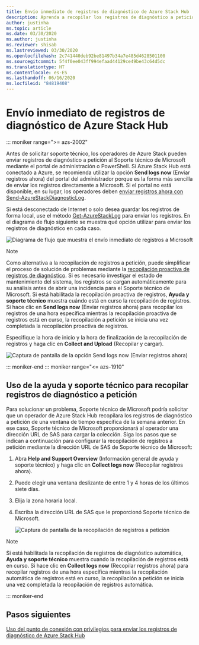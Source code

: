 ```yaml
---
title: Envío inmediato de registros de diagnóstico de Azure Stack Hub
description: Aprenda a recopilar los registros de diagnóstico a petición en Azure Stack Hub mediante el portal del administrador o un script de PowerShell.
author: justinha
ms.topic: article
ms.date: 03/30/2020
ms.author: justinha
ms.reviewer: shisab
ms.lastreviewed: 03/30/2020
ms.openlocfilehash: 2c741440deb92be81497b34a7e485d4628501100
ms.sourcegitcommit: 5f4f0ee043ff994efaad44129ce49be43c64d5dc
ms.translationtype: HT
ms.contentlocale: es-ES
ms.lasthandoff: 06/16/2020
ms.locfileid: "84819408"
---
```

# <a name="send-azure-stack-hub-diagnostic-logs-now"></a>Envío inmediato de registros de diagnóstico de Azure Stack Hub

::: moniker range=">= azs-2002"

Antes de solicitar soporte técnico, los operadores de Azure Stack pueden enviar registros de diagnóstico a petición al Soporte técnico de Microsoft mediante el portal de administración o PowerShell. Si Azure Stack Hub está conectado a Azure, se recomienda utilizar la opción **Send logs now** (Enviar registros ahora) del portal del administrador porque es la forma más sencilla de enviar los registros directamente a Microsoft. Si el portal no está disponible, en su lugar, los operadores deben [enviar registros ahora con Send-AzureStackDiagnosticLog](azure-stack-configure-on-demand-diagnostic-log-collection-powershell-tzl.md). 

Si está desconectado de Internet o solo desea guardar los registros de forma local, use el método [Get-AzureStackLog](azure-stack-get-azurestacklog.md) para enviar los registros. En el diagrama de flujo siguiente se muestra qué opción utilizar para enviar los registros de diagnóstico en cada caso. 

![Diagrama de flujo que muestra el envío inmediato de registros a Microsoft](media/azure-stack-help-and-support/send-logs-now-flowchart.png)

>[!NOTE]
>Como alternativa a la recopilación de registros a petición, puede simplificar el proceso de solución de problemas mediante la [recopilación proactiva de registros de diagnóstico](azure-stack-configure-automatic-diagnostic-log-collection-tzl.md). Si es necesario investigar el estado de mantenimiento del sistema, los registros se cargan automáticamente para su análisis antes de abrir una incidencia para el Soporte técnico de Microsoft. Si está habilitada la recopilación proactiva de registros, **Ayuda y soporte técnico** muestra cuándo está en curso la recopilación de registros. Si hace clic en **Send logs now** (Enviar registros ahora) para recopilar los registros de una hora específica mientras la recopilación proactiva de registros está en curso, la recopilación a petición se inicia una vez completada la recopilación proactiva de registros.

Especifique la hora de inicio y la hora de finalización de la recopilación de registros y haga clic en **Collect and Upload** (Recopilar y cargar). 

![Captura de pantalla de la opción Send logs now (Enviar registros ahora)](media/azure-stack-help-and-support/send-logs-now.png)


::: moniker-end
::: moniker range="<= azs-1910"
## <a name="use-help-and-support-to-collect-diagnostic-logs-on-demand"></a>Uso de la ayuda y soporte técnico para recopilar registros de diagnóstico a petición

Para solucionar un problema, Soporte técnico de Microsoft podría solicitar que un operador de Azure Stack Hub recopilara los registros de diagnóstico a petición de una ventana de tiempo específica de la semana anterior. En ese caso, Soporte técnico de Microsoft proporcionará al operador una dirección URL de SAS para cargar la colección. 
Siga los pasos que se indican a continuación para configurar la recopilación de registros a petición mediante la dirección URL de SAS de Soporte técnico de Microsoft:

1. Abra **Help and Support Overview** (Información general de ayuda y soporte técnico) y haga clic en **Collect logs now** (Recopilar registros ahora). 
1. Puede elegir una ventana deslizante de entre 1 y 4 horas de los últimos siete días. 
1. Elija la zona horaria local.
1. Escriba la dirección URL de SAS que le proporcionó Soporte técnico de Microsoft.

   ![Captura de pantalla de la recopilación de registros a petición](media/azure-stack-automatic-log-collection/collect-logs-now.png)

>[!NOTE]
>Si está habilitada la recopilación de registros de diagnóstico automática, **Ayuda y soporte técnico** muestra cuando la recopilación de registros está en curso. Si hace clic en **Collect logs now** (Recopilar registros ahora) para recopilar registros de una hora específica mientras la recopilación automática de registros está en curso, la recopilación a petición se inicia una vez completada la recopilación de registros automática. 


::: moniker-end


## <a name="next-steps"></a>Pasos siguientes

[Uso del punto de conexión con privilegios para enviar los registros de diagnóstico de Azure Stack Hub](azure-stack-configure-on-demand-diagnostic-log-collection-powershell-tzl.md)

